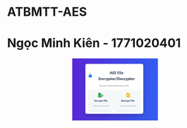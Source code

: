 # ATBMTT-AES
# Ngọc Minh Kiên - 1771020401
<p align ="center">
  <img src="tt.gif"  width="200" />
</p>

